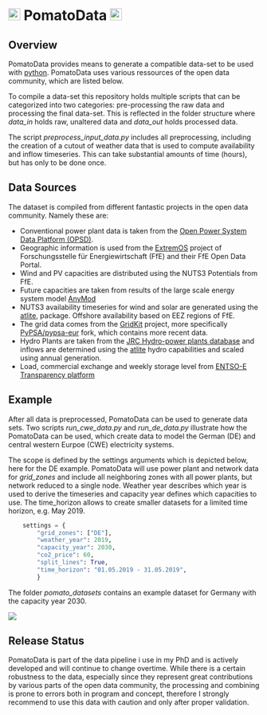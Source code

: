 <img  height="24" src="https://raw.githubusercontent.com/richard-weinhold/pomato/main/docs/_static/graphics/pomato_logo_small.png"> PomatoData <img  height="24" src="https://raw.githubusercontent.com/richard-weinhold/pomato/main/docs/_static/graphics/pomato_logo_small.png">
=========================================================================================================================================================

Overview
--------

PomatoData provides means to generate a compatible data-set to be used with [python](https://github.com/richard-weinhold/pomato/). PomatoData uses various ressources of the open data community, which are listed below. 

To compile a data-set this repository holds multiple scripts that can be categorized into two categories: pre-processing the raw data and processing the final data-set. This is reflected in the folder structure where *data_in* holds raw, unaltered data and *data_out* holds processed data. 

The script *preprocess_input_data.py* includes all preprocessing, including the creation of a cutout of weather data that is used to compute availability and inflow timeseries. This can take substantial amounts of time (hours), but has only to be done once.  

Data Sources
------------

The dataset is compiled from different fantastic projects in the open data community. Namely these are:

   - Conventional power plant data is taken from the [Open Power System Data Platform (OPSD)](https://open-power-system-data.org/).
   - Geographic information is used from the [ExtremOS](https://opendata.ffe.de/project/extremos/) project of Forschungsstelle für Energiewirtschaft (FfE) and their FfE Open Data Portal.   
   - Wind and PV capacities are distributed using the NUTS3 Potentials from FfE. 
   - Future capacities are taken from results of the large scale energy system model [AnyMod](https://github.com/leonardgoeke/AnyMOD.jl)
   - NUTS3 availability timeseries for wind and solar are generated using the [atlite](https://github.com/PyPSA/atlite), package. Offshore availability based on EEZ regions of FfE.
   - The grid data comes from the [GridKit](https://github.com/bdw/GridKit) project, more specifically [PyPSA/pypsa-eur](https://github.com/PyPSA/pypsa-eur/tree/master/data/entsoegridkit) fork, which contains more recent data. 
   - Hydro Plants are taken from the [JRC Hydro-power plants database](https://github.com/energy-modelling-toolkit/hydro-power-database) and inflows are determined using the [atlite](https://github.com/PyPSA/atlite) hydro capabilities and scaled using annual generation.
   - Load, commercial exchange and weekly storage level from [ENTSO-E Transparency platform](https://transparency.entsoe.eu/)


Example
-------

After all data is preprocessed, PomatoData can be used to generate data sets. Two scripts *run_cwe_data.py* and *run_de_data.py* illustrate how the PomatoData can be used, which create data to model the German (DE) and central western Eurpoe (CWE) electricity systems.

The scope is defined by the settings arguments which is depicted below, here for the DE example. PomatoData will use power plant and network data for *grid_zones* and include all neighboring zones with all power plants, but network reduced to a single node. Weather year describes which year is used to derive the timeseries and capacity year defines which capacities to use. The time_horizon allows to create smaller datasets for a limited time horizon, e.g. May 2019. 

```python
    settings = {
        "grid_zones": ["DE"], 
        "weather_year": 2019,
        "capacity_year": 2030, 
        "co2_price": 60,
        "split_lines": True,
        "time_horizon": "01.05.2019 - 31.05.2019",
        }
```

The folder *pomato_datasets* contains an example dataset for Germany with the capacity year 2030.  

<img  src="https://raw.githubusercontent.com/richard-weinhold/pomato_data/main/docs/_static/graphics/generation_plot.png">

Release Status
--------------

PomatoData is part of the data pipeline i use in my PhD and is actively developed and will continue to change overtime. While there is a certain robustness to the data, especially since they represent great contributions by various parts of the open data community, the processing and combining is prone to errors both in program and concept, therefore I strongly recommend to use this data with caution and only after proper validation. 
